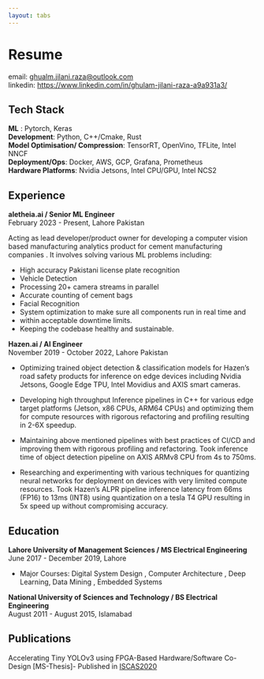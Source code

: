 ```yaml
---
layout: tabs
---
```

# Resume
email: ghualm.jilani.raza@outlook.com  
linkedin: https://www.linkedin.com/in/ghulam-jilani-raza-a9a931a3/
## Tech Stack 
__ML__ : Pytorch, Keras  
__Development__: Python, C++/Cmake, Rust  
__Model Optimisation/ Compression__: TensorRT, OpenVino, TFLite, Intel NNCF  
__Deployment/Ops__: Docker, AWS, GCP, Grafana, Prometheus  
__Hardware Platforms__: Nvidia Jetsons, Intel CPU/GPU, Intel NCS2  

## Experience
__aletheia.ai / Senior ML Engineer__  
February 2023 - Present, Lahore Pakistan  

Acting as lead developer/product owner for developing a computer vision based manufacturing analytics 
product for cement manufacturing companies . It involves solving various ML problems including:  


- High accuracy Pakistani license plate recognition
- Vehicle Detection
- Processing 20+ camera streams in parallel
- Accurate counting of cement bags
- Facial Recognition
- System optimization to make sure all components run in real time and
- within acceptable downtime limits.
- Keeping the codebase healthy and sustainable.


__Hazen.ai / AI Engineer__  
November 2019 - October 2022, Lahore Pakistan  
  

- Optimizing trained object detection & classification models for Hazen’s
  road safety products for inference on edge devices including Nvidia
  Jetsons, Google Edge TPU, Intel Movidius and AXIS smart cameras.

- Developing high throughput Inference pipelines in C++ for various edge
target platforms (Jetson, x86 CPUs, ARM64 CPUs) and optimizing them
for compute resources with rigorous refactoring and profiling resulting in
2-6X speedup.

- Maintaining above mentioned pipelines with best practices of CI/CD and
improving them with rigorous profiling and refactoring.
Took inference time of object detection pipeline on AXIS ARMv8 CPU
from 4s to 750ms.

- Researching and experimenting with various techniques for quantizing
neural networks for deployment on devices with very limited compute
resources. Took Hazen’s ALPR pipeline inference latency from 66ms
(FP16) to 13ms (INT8) using quantization on a tesla T4 GPU resulting in
5x speed up without compromising accuracy.



## Education
__Lahore University of Management Sciences / MS Electrical Engineering__  
June 2017 - December 2019, Lahore  
  
- Major Courses: Digital System Design , Computer Architecture , Deep Learning,
Data Mining , Embedded Systems

__National University of Sciences and Technology / BS Electrical Engineering__  
August 2011 - August 2015, Islamabad  

## Publications
Accelerating Tiny YOLOv3 using FPGA-Based Hardware/Software
Co-Design [MS-Thesis]- Published in [ISCAS2020](https://ieeexplore.ieee.org/document/9180843])